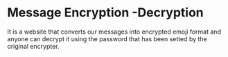 # Message Encryption -Decryption
 It is a website that converts our messages into encrypted emoji format and anyone can decrypt it using the password that has been setted by the original encrypter.
